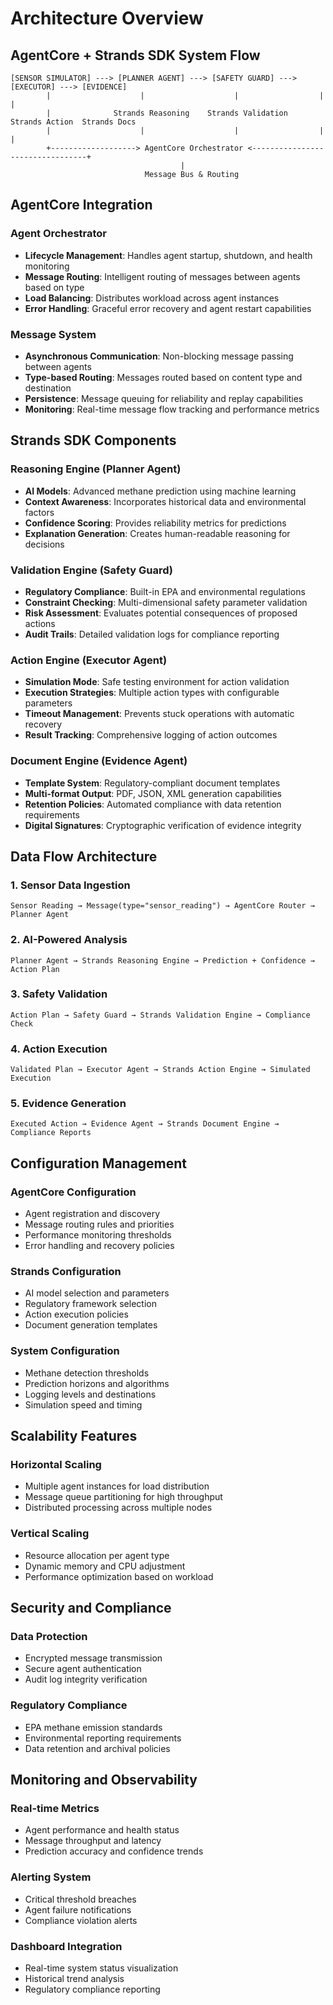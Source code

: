 # Architecture Overview

## AgentCore + Strands SDK System Flow

```
[SENSOR SIMULATOR] ---> [PLANNER AGENT] ---> [SAFETY GUARD] ---> [EXECUTOR] ---> [EVIDENCE]
        |                    |                    |                  |              |
        |              Strands Reasoning    Strands Validation  Strands Action  Strands Docs
        |                    |                    |                  |              |
        +-------------------> AgentCore Orchestrator <---------------------------------+
                                      |
                              Message Bus & Routing
```

## AgentCore Integration

### Agent Orchestrator
- **Lifecycle Management**: Handles agent startup, shutdown, and health monitoring
- **Message Routing**: Intelligent routing of messages between agents based on type
- **Load Balancing**: Distributes workload across agent instances
- **Error Handling**: Graceful error recovery and agent restart capabilities

### Message System
- **Asynchronous Communication**: Non-blocking message passing between agents
- **Type-based Routing**: Messages routed based on content type and destination
- **Persistence**: Message queuing for reliability and replay capabilities
- **Monitoring**: Real-time message flow tracking and performance metrics

## Strands SDK Components

### Reasoning Engine (Planner Agent)
- **AI Models**: Advanced methane prediction using machine learning
- **Context Awareness**: Incorporates historical data and environmental factors
- **Confidence Scoring**: Provides reliability metrics for predictions
- **Explanation Generation**: Creates human-readable reasoning for decisions

### Validation Engine (Safety Guard)
- **Regulatory Compliance**: Built-in EPA and environmental regulations
- **Constraint Checking**: Multi-dimensional safety parameter validation
- **Risk Assessment**: Evaluates potential consequences of proposed actions
- **Audit Trails**: Detailed validation logs for compliance reporting

### Action Engine (Executor Agent)
- **Simulation Mode**: Safe testing environment for action validation
- **Execution Strategies**: Multiple action types with configurable parameters
- **Timeout Management**: Prevents stuck operations with automatic recovery
- **Result Tracking**: Comprehensive logging of action outcomes

### Document Engine (Evidence Agent)
- **Template System**: Regulatory-compliant document templates
- **Multi-format Output**: PDF, JSON, XML generation capabilities
- **Retention Policies**: Automated compliance with data retention requirements
- **Digital Signatures**: Cryptographic verification of evidence integrity

## Data Flow Architecture

### 1. Sensor Data Ingestion
```
Sensor Reading → Message(type="sensor_reading") → AgentCore Router → Planner Agent
```

### 2. AI-Powered Analysis
```
Planner Agent → Strands Reasoning Engine → Prediction + Confidence → Action Plan
```

### 3. Safety Validation
```
Action Plan → Safety Guard → Strands Validation Engine → Compliance Check
```

### 4. Action Execution
```
Validated Plan → Executor Agent → Strands Action Engine → Simulated Execution
```

### 5. Evidence Generation
```
Executed Action → Evidence Agent → Strands Document Engine → Compliance Reports
```

## Configuration Management

### AgentCore Configuration
- Agent registration and discovery
- Message routing rules and priorities
- Performance monitoring thresholds
- Error handling and recovery policies

### Strands Configuration
- AI model selection and parameters
- Regulatory framework selection
- Action execution policies
- Document generation templates

### System Configuration
- Methane detection thresholds
- Prediction horizons and algorithms
- Logging levels and destinations
- Simulation speed and timing

## Scalability Features

### Horizontal Scaling
- Multiple agent instances for load distribution
- Message queue partitioning for high throughput
- Distributed processing across multiple nodes

### Vertical Scaling
- Resource allocation per agent type
- Dynamic memory and CPU adjustment
- Performance optimization based on workload

## Security and Compliance

### Data Protection
- Encrypted message transmission
- Secure agent authentication
- Audit log integrity verification

### Regulatory Compliance
- EPA methane emission standards
- Environmental reporting requirements
- Data retention and archival policies

## Monitoring and Observability

### Real-time Metrics
- Agent performance and health status
- Message throughput and latency
- Prediction accuracy and confidence trends

### Alerting System
- Critical threshold breaches
- Agent failure notifications
- Compliance violation alerts

### Dashboard Integration
- Real-time system status visualization
- Historical trend analysis
- Regulatory compliance reporting

